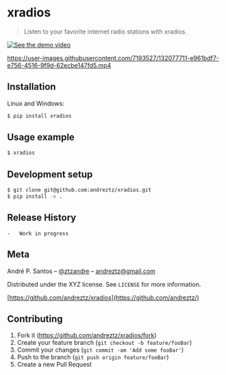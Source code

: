 # xradios

> Listen to your favorite internet radio stations with xradios.


[![See the demo video]()](https://github.com/andreztz/xradios/issues/2#issue-988180396)

<https://user-images.githubusercontent.com/7193527/132077711-e961bdf7-e756-4516-9f9d-62ecbe147fd5.mp4>

## Installation

Linux and Windows:

```bash
$ pip install xradios
```

## Usage example

```bash
$ xradios
```

## Development setup

```bash
$ git clone git@github.com:andreztz/xradios.git
$ pip install -e .
```

## Release History

    -   Work in progress

## Meta

André P. Santos – [@ztzandre](https://twitter.com/ztzandre) – andreztz@gmail.com

Distributed under the XYZ license. See `LICENSE` for more information.

[https://github.com/andreztz/xradios](https://github.com/andreztz/)

## Contributing

1. Fork it (<https://github.com/andreztz/xradios/fork>)
2. Create your feature branch (`git checkout -b feature/fooBar`)
3. Commit your changes (`git commit -am 'Add some fooBar'`)
4. Push to the branch (`git push origin feature/fooBar`)
5. Create a new Pull Request
